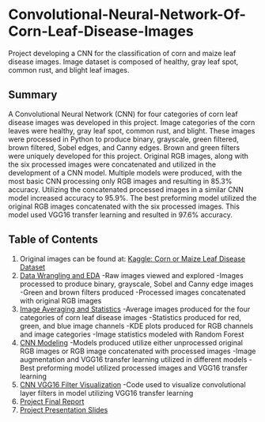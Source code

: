 # Convolutional-Neural-Network-Of-Corn-Leaf-Disease-Images
Project developing a CNN for the classification of corn and maize leaf disease images.  Image dataset is composed of healthy, gray leaf spot, common rust, and blight leaf images.

## Summary
A Convolutional Neural Network (CNN) for four categories of corn leaf disease images was developed in this project.  Image categories of the corn leaves were healthy, gray leaf spot, common rust, and blight.  These images were processed in Python to produce binary, grayscale, green filtered, brown filtered, Sobel edges, and Canny edges.  Brown and green filters were uniquely developed for this project.  Original RGB images, along with the six processed images were concatenated and utilized in the development of a CNN model.  Multiple models were produced, with the most basic CNN processing only RGB images and resulting in 85.3% accuracy.  Utilizing the concatenated processed images in a similar CNN model increased accuracy to 95.9%.  The best preforming model utilized the original RGB images concatenated with the six processed images.  This model used VGG16 transfer learning and resulted in 97.6% accuracy.  

## Table of Contents
  1. Original images can be found at: [Kaggle: Corn or Maize Leaf Disease Dataset](https://www.kaggle.com/smaranjitghose/corn-or-maize-leaf-disease-dataset)
  2. [Data Wrangling and EDA](https://github.com/haberkornm/Convolutional-Neural-Network-Of-Corn-Leaf-Disease-Images/blob/main/Corn%20Disease%20Wrangling%20and%20EDA.ipynb)
      -Raw images viewed and explored 
      -Images processed to produce binary, grayscale, Sobel and Canny edge images
      -Green and brown filters produced
      -Processed images concatenated with original RGB images
   3. [Image Averaging and Statistics](https://github.com/haberkornm/Convolutional-Neural-Network-Of-Corn-Leaf-Disease-Images/blob/main/Image_Averages_and_Stats.ipynb)
      -Average images produced for the four categories of corn leaf disease images
      -Statistics produced for red, green, and blue image channels
      -KDE plots produced for RGB channels and image categories
      -Image statistics modeled with Random Forest
   4. [CNN Modeling](https://github.com/haberkornm/Convolutional-Neural-Network-Of-Corn-Leaf-Disease-Images/blob/main/CNN_Modeling.ipynb)
      -Models produced utilize either unprocessed original RGB images or RGB image concatenated with processed images
      -Image augmentation and VGG16 transfer learning utilized in different models
      -Best preforming model utilized processed images and VGG16 transfer learning
   5. [CNN VGG16 Filter Visualization](https://github.com/haberkornm/Convolutional-Neural-Network-Of-Corn-Leaf-Disease-Images/blob/main/CNN_Filter_visualization.ipynb)
      -Code used to visualize convolutional layer filters in model utilizing VGG16 transfer learning
   6. [Project Final Report]()
   7. [Project Presentation Slides]()
